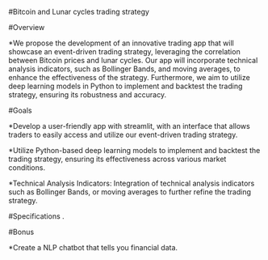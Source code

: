 #Bitcoin and Lunar cycles trading strategy


#Overview

*We propose the development of an innovative trading app that will showcase an event-driven trading strategy, leveraging the correlation between Bitcoin prices and lunar cycles. Our app will incorporate technical analysis indicators, such as  Bollinger Bands, and moving averages, to enhance the effectiveness of the strategy. Furthermore, we aim to utilize deep learning models in Python to implement and backtest the trading strategy, ensuring its robustness and accuracy.

#Goals

*Develop a user-friendly app with  streamlit, with an interface that allows traders to easily access and utilize our event-driven trading strategy.

*Utilize Python-based deep learning models to implement and backtest the trading strategy, ensuring its effectiveness across various market conditions.

*Technical Analysis Indicators: Integration of technical analysis indicators such as Bollinger Bands, or moving averages to further refine the trading strategy.

#Specifications
.

#Bonus

*Create a NLP chatbot that tells you financial data.

